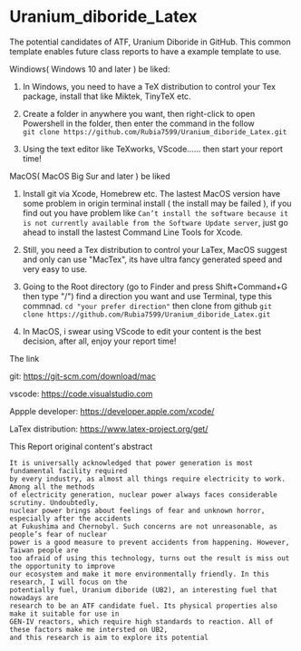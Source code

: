 # Uranium_diboride_Latex
The potential candidates of ATF, Uranium Diboride in GitHub.
This common template enables future class reports to have a example template to use.

Windiows( Windows 10 and later ) be liked:

1. In Windows, you need to have a TeX distribution to control your Tex package, install that like Miktek, TinyTeX etc.

2. Create a folder in anywhere you want, then right-click to open Powershell in the folder, then enter the command in the follow <br>
```git clone https://github.com/Rubia7599/Uranium_diboride_Latex.git```

3. Using the text editor like TeXworks, VScode...... then start your report time!

MacOS( MacOS Big Sur and later ) be liked

1. Install git via Xcode, Homebrew etc. The lastest MacOS version have some problem in origin terminal install ( the install may be failed ), if you find out you have problem like ```Can’t install the software because it is not currently available from the Software Update server```, just go ahead to install the lastest Command Line Tools for Xcode.

2. Still, you need a Tex distribution to control your LaTex, MacOS suggest and only can use "MacTex", its have ultra fancy generated speed and very easy to use. 

3. Going to the Root directory (go to Finder and press Shift+Command+G then type "/") find a direction you want and use Terminal, type this commnad.
   ```cd "your prefer direction"```
   then clone from github
   ```git clone https://github.com/Rubia7599/Uranium_diboride_Latex.git```

5. In MacOS, i swear using VScode to edit your content is the best decision, after all, enjoy your report time!

The link 

git: 
https://git-scm.com/download/mac

vscode:
https://code.visualstudio.com

Appple developer:
https://developer.apple.com/xcode/

LaTex distribution:
https://www.latex-project.org/get/

This Report original content's abstract
``````
It is universally acknowledged that power generation is most fundamental facility required
by every industry, as almost all things require electricity to work. Among all the methods
of electricity generation, nuclear power always faces considerable scrutiny. Undoubtedly,
nuclear power brings about feelings of fear and unknown horror, especially after the accidents
at Fukushima and Chernobyl. Such concerns are not unreasonable, as people’s fear of nuclear
power is a good measure to prevent accidents from happening. However, Taiwan people are
too afraid of using this technology, turns out the result is miss out the opportunity to improve
our ecosystem and make it more environmentally friendly. In this research, I will focus on the
potentially fuel, Uranium diboride (UB2), an interesting fuel that nowadays are
research to be an ATF candidate fuel. Its physical properties also make it suitable for use in
GEN-IV reactors, which require high standards to reaction. All of these factors make me intersted on UB2,
and this research is aim to explore its potential
``````
